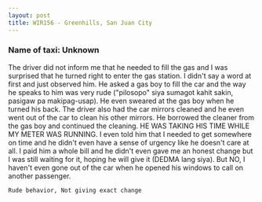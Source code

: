 ```yaml
---
layout: post
title: WIR156 - Greenhills, San Juan City
---
```


### Name of taxi: Unknown 

The driver did not inform me that he needed to fill the gas and I was surprised that he turned right to enter the gas station. I didn't say a word at first and just observed him. He asked a gas boy to fill the car and the way he speaks to him was very rude ("pilosopo" siya sumagot kahit sakin, pasigaw pa makipag-usap). He even sweared at the gas boy when he turned his back. The driver also had the car mirrors cleaned and he even went out of the car to clean his other mirrors. He borrowed the cleaner from the gas boy and continued the cleaning. HE WAS TAKING HIS TIME WHILE MY METER WAS RUNNING. I even told him that I needed to get somewhere on time and he didn't even have a sense of urgency like he doesn't care at all. I paid him a whole bill and he didn't even gave me an honest change but I was still waiting for it, hoping he will give it (DEDMA lang siya).  But NO, I haven't even gone out of the car when he opened his windows to call on another passenger.

```Rude behavior, Not giving exact change```
